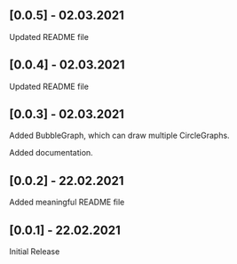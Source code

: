 ## [0.0.5] - 02.03.2021

Updated README file

## [0.0.4] - 02.03.2021

Updated README file

## [0.0.3] - 02.03.2021

Added BubbleGraph, which can draw multiple CircleGraphs.

Added documentation.

## [0.0.2] - 22.02.2021

Added meaningful README file

## [0.0.1] - 22.02.2021

Initial Release
